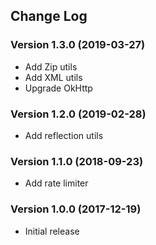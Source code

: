 ## Change Log
### Version 1.3.0 (2019-03-27)
- Add Zip utils
- Add XML utils
- Upgrade OkHttp
### Version 1.2.0 (2019-02-28)
- Add reflection utils
### Version 1.1.0 (2018-09-23)
- Add rate limiter
### Version 1.0.0 (2017-12-19)
- Initial release
